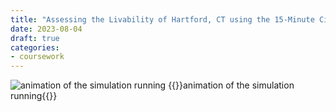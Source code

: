 ```yaml
---
title: "Assessing the Livability of Hartford, CT using the 15-Minute City Concept"
date: 2023-08-04
draft: true
categories:
- coursework
---
```


![animation of the simulation running](../resources/java-oop-taxi-assignment.gif)
{{<caption>}}animation of the simulation running{{</caption>}}